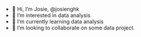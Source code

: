 - 👋 Hi, I’m Josie, @josienghk
- 👀 I’m interested in data analysis
- 🌱 I’m currently learning data analysis
- 💞️ I’m looking to collaborate on some data project.
